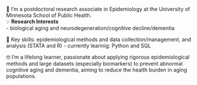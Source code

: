  🐣 I’m a postdoctoral research associate in Epidemiology at the University of Minnesota School of Public Health.  
 💡 **Research Interests**      
    - biological aging and neurodegeneration/cognitive decline/dementia
 
 💪 Key skills: epidemiological methods and data collection/management, and analysis (STATA and R)
     - currently learinig: Python and SQL
     
 🤓 I’m a lifelong learner, passionate about applying rigorous epidemiological methods and large datasets (especially biomarkers) to prevent abnormal cognitive aging and dementia, aiming to reduce the health burden in aging populations.

  
<!---
eun-codeful/eun-codeful is a ✨ special ✨ repository because its `README.md` (this file) appears on your GitHub profile.
You can click the Preview link to take a look at your changes.
--->
